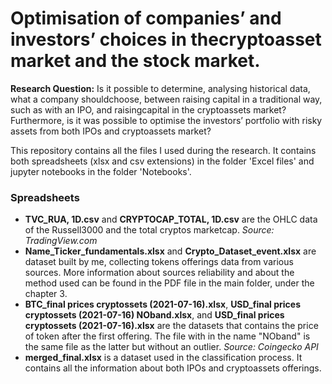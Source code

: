 # Optimisation of companies’ and investors’ choices in thecryptoasset market and the stock market.

**Research Question:** Is it possible to determine, analysing historical data, what a company shouldchoose, between raising capital in a traditional way, such as with an IPO, and raisingcapital in the cryptoassets market? Furthermore, is it was possible to optimise the investors’ portfolio with risky assets from both IPOs and cryptoassets market?

This repository contains all the files I used during the research. It contains both spreadsheets (xlsx and csv extensions) in the folder 'Excel files' and jupyter notebooks in the folder 'Notebooks'. 

### Spreadsheets

- **TVC_RUA, 1D.csv** and **CRYPTOCAP_TOTAL, 1D.csv** are the OHLC data of the Russell3000 and the total cryptos marketcap. _Source: TradingView.com_
- **Name_Ticker_fundamentals.xlsx** and **Crypto_Dataset_event.xlsx** are dataset built by me, collecting tokens offerings data from various sources. More information about sources reliability and about the method used can be found in the PDF file in the main folder, under the chapter 3.
- **BTC_final prices cryptossets (2021-07-16).xlsx**, **USD_final prices cryptossets (2021-07-16) NOband.xlsx**, and **USD_final prices cryptossets (2021-07-16).xlsx** are the datasets that contains the price of token after the first offering. The file with in the name "NOband" is the same file as the latter but without an outlier. _Source: Coingecko API_
- **merged_final.xlsx** is a dataset used in the classification process. It contains all the information about both IPOs and cryptoassets offerings. 
